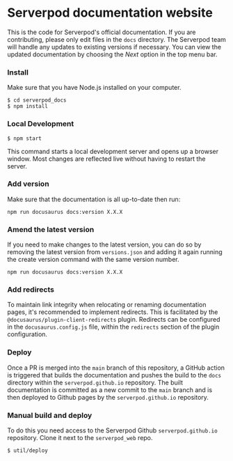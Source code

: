 # Serverpod documentation website
This is the code for Serverpod's official documentation. If you are contributing, please only edit files in the `docs` directory. The Serverpod team will handle any updates to existing versions if necessary. You can view the updated documentation by choosing the _Next_ option in the top menu bar.


### Install
Make sure that you have Node.js installed on your computer.

```
$ cd serverpod_docs
$ npm install
```

### Local Development

```
$ npm start
```

This command starts a local development server and opens up a browser window. Most changes are reflected live without having to restart the server.

### Add version

Make sure that the documentation is all up-to-date then run:

```
npm run docusaurus docs:version X.X.X
```

### Amend the latest version

If you need to make changes to the latest version, you can do so by removing the latest version from `versions.json` and adding it again running the create version command with the same version number.

```
npm run docusaurus docs:version X.X.X
```

### Add redirects
To maintain link integrity when relocating or renaming documentation pages, it's recommended to implement redirects. This is facilitated by the `@docusaurus/plugin-client-redirects` plugin. Redirects can be configured in the `docusaurus.config.js` file, within the `redirects` section of the plugin configuration.

### Deploy

Once a PR is merged into the `main` branch of this repository, a GitHub action is triggered that builds the documentation and pushes the build to the `docs` directory within the `serverpod.github.io` repository. The built documentation is committed as a new commit to the `main` branch and is then deployed to Github pages by the `serverpod.github.io` repository.

### Manual build and deploy

To do this you need access to the Serverpod Github `serverpod.github.io` repository. Clone it next to the `serverpod_web` repo.

```
$ util/deploy
```
